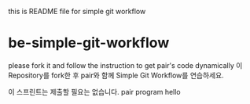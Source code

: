 this is README file for simple git workflow
# be-simple-git-workflow

please fork it and follow the instruction to get pair's code dynamically
이 Repository를 fork한 후 pair와 함께 Simple Git Workflow를 연습하세요.

이 스프린트는 제출할 필요는 없습니다.
 pair program
 hello